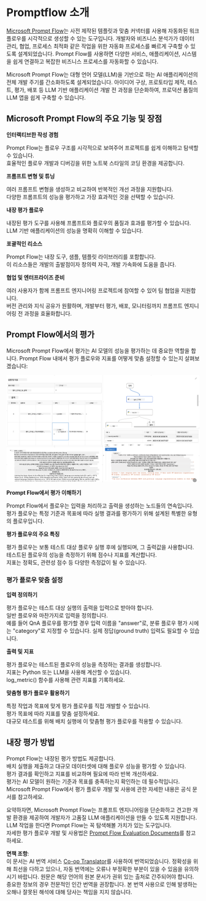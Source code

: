 <!--
CO_OP_TRANSLATOR_METADATA:
{
  "original_hash": "3cbe7629d254f1043193b7fe22524d55",
  "translation_date": "2025-07-16T22:37:51+00:00",
  "source_file": "md/01.Introduction/05/Promptflow.md",
  "language_code": "ko"
}
-->
# **Promptflow 소개**

[Microsoft Prompt Flow](https://microsoft.github.io/promptflow/index.html?WT.mc_id=aiml-138114-kinfeylo)는 사전 제작된 템플릿과 맞춤 커넥터를 사용해 자동화된 워크플로우를 시각적으로 생성할 수 있는 도구입니다. 개발자와 비즈니스 분석가가 데이터 관리, 협업, 프로세스 최적화 같은 작업을 위한 자동화 프로세스를 빠르게 구축할 수 있도록 설계되었습니다. Prompt Flow를 사용하면 다양한 서비스, 애플리케이션, 시스템을 쉽게 연결하고 복잡한 비즈니스 프로세스를 자동화할 수 있습니다.

Microsoft Prompt Flow는 대형 언어 모델(LLM)을 기반으로 하는 AI 애플리케이션의 전체 개발 주기를 간소화하도록 설계되었습니다. 아이디어 구상, 프로토타입 제작, 테스트, 평가, 배포 등 LLM 기반 애플리케이션 개발 전 과정을 단순화하여, 프로덕션 품질의 LLM 앱을 쉽게 구축할 수 있습니다.

## Microsoft Prompt Flow의 주요 기능 및 장점

**인터랙티브한 작성 경험**

Prompt Flow는 플로우 구조를 시각적으로 보여주어 프로젝트를 쉽게 이해하고 탐색할 수 있습니다.  
효율적인 플로우 개발과 디버깅을 위한 노트북 스타일의 코딩 환경을 제공합니다.

**프롬프트 변형 및 튜닝**

여러 프롬프트 변형을 생성하고 비교하여 반복적인 개선 과정을 지원합니다.  
다양한 프롬프트의 성능을 평가하고 가장 효과적인 것을 선택할 수 있습니다.

**내장 평가 플로우**

내장된 평가 도구를 사용해 프롬프트와 플로우의 품질과 효과를 평가할 수 있습니다.  
LLM 기반 애플리케이션의 성능을 명확히 이해할 수 있습니다.

**포괄적인 리소스**

Prompt Flow는 내장 도구, 샘플, 템플릿 라이브러리를 포함합니다.  
이 리소스들은 개발의 출발점이자 창의력 자극, 개발 가속화에 도움을 줍니다.

**협업 및 엔터프라이즈 준비**

여러 사용자가 함께 프롬프트 엔지니어링 프로젝트에 참여할 수 있어 팀 협업을 지원합니다.  
버전 관리와 지식 공유가 원활하며, 개발부터 평가, 배포, 모니터링까지 프롬프트 엔지니어링 전 과정을 효율화합니다.

## Prompt Flow에서의 평가

Microsoft Prompt Flow에서 평가는 AI 모델의 성능을 평가하는 데 중요한 역할을 합니다. Prompt Flow 내에서 평가 플로우와 지표를 어떻게 맞춤 설정할 수 있는지 살펴보겠습니다:

![PFVizualise](../../../../../translated_images/pfvisualize.c1d9ca75baa2a2221667124fa82ba2307f74a34620b9c1eff2cfc1fa2972909b.ko.png)

**Prompt Flow에서 평가 이해하기**

Prompt Flow에서 플로우는 입력을 처리하고 출력을 생성하는 노드들의 연속입니다.  
평가 플로우는 특정 기준과 목표에 따라 실행 결과를 평가하기 위해 설계된 특별한 유형의 플로우입니다.

**평가 플로우의 주요 특징**

평가 플로우는 보통 테스트 대상 플로우 실행 후에 실행되며, 그 출력값을 사용합니다.  
테스트된 플로우의 성능을 측정하기 위해 점수나 지표를 계산합니다.  
지표는 정확도, 관련성 점수 등 다양한 측정값이 될 수 있습니다.

### 평가 플로우 맞춤 설정

**입력 정의하기**

평가 플로우는 테스트 대상 실행의 출력을 입력으로 받아야 합니다.  
일반 플로우와 마찬가지로 입력을 정의합니다.  
예를 들어 QnA 플로우를 평가할 경우 입력 이름을 "answer"로, 분류 플로우 평가 시에는 "category"로 지정할 수 있습니다. 실제 정답(ground truth) 입력도 필요할 수 있습니다.

**출력 및 지표**

평가 플로우는 테스트된 플로우의 성능을 측정하는 결과를 생성합니다.  
지표는 Python 또는 LLM을 사용해 계산할 수 있습니다.  
log_metric() 함수를 사용해 관련 지표를 기록하세요.

**맞춤형 평가 플로우 활용하기**

특정 작업과 목표에 맞게 평가 플로우를 직접 개발할 수 있습니다.  
평가 목표에 따라 지표를 맞춤 설정하세요.  
대규모 테스트를 위해 배치 실행에 이 맞춤형 평가 플로우를 적용할 수 있습니다.

## 내장 평가 방법

Prompt Flow는 내장된 평가 방법도 제공합니다.  
배치 실행을 제출하고 대규모 데이터셋에 대해 플로우 성능을 평가할 수 있습니다.  
평가 결과를 확인하고 지표를 비교하며 필요에 따라 반복 개선하세요.  
평가는 AI 모델이 원하는 기준과 목표를 충족하는지 확인하는 데 필수적입니다.  
Microsoft Prompt Flow에서 평가 플로우 개발 및 사용에 관한 자세한 내용은 공식 문서를 참고하세요.

요약하자면, Microsoft Prompt Flow는 프롬프트 엔지니어링을 단순화하고 견고한 개발 환경을 제공하여 개발자가 고품질 LLM 애플리케이션을 만들 수 있도록 지원합니다. LLM 작업을 한다면 Prompt Flow는 꼭 탐색해볼 가치가 있는 도구입니다.  
자세한 평가 플로우 개발 및 사용법은 [Prompt Flow Evaluation Documents](https://learn.microsoft.com/azure/machine-learning/prompt-flow/how-to-develop-an-evaluation-flow?view=azureml-api-2?WT.mc_id=aiml-138114-kinfeylo)를 참고하세요.

**면책 조항**:  
이 문서는 AI 번역 서비스 [Co-op Translator](https://github.com/Azure/co-op-translator)를 사용하여 번역되었습니다. 정확성을 위해 최선을 다하고 있으나, 자동 번역에는 오류나 부정확한 부분이 있을 수 있음을 유의하시기 바랍니다. 원문은 해당 언어의 원본 문서가 권위 있는 출처로 간주되어야 합니다. 중요한 정보의 경우 전문적인 인간 번역을 권장합니다. 본 번역 사용으로 인해 발생하는 오해나 잘못된 해석에 대해 당사는 책임을 지지 않습니다.